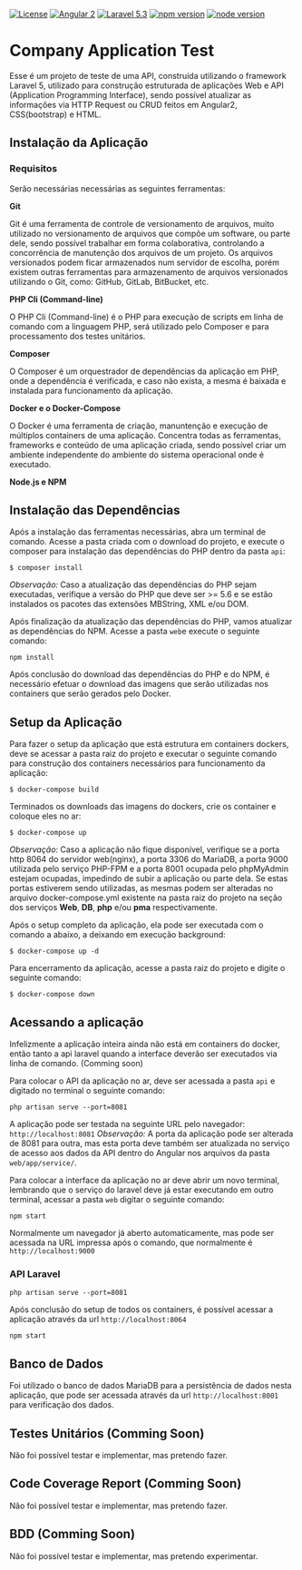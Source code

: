 [![License](https://poser.pugx.org/components/angular-route/license)](https://packagist.org/packages/components/angular-route)
[![Angular 2](https://img.shields.io/badge/angular-4.3.2-red.svg)](https://angular.io/docs)
[![Laravel 5.3](https://img.shields.io/badge/laravel-5.3-orange.svg)](https://laravel.com/)
[![npm version](https://badge.fury.io/js/%40angular%2Fcore.svg)](https://www.npmjs.com/@angular/core)
[![node version](https://img.shields.io/badge/node-8.2-brightgreen.svg)](https://nodejs.org/en/)

# Company Application Test
Esse é um projeto de teste de uma API, construída utilizando o framework Laravel 5, utilizado para construção estruturada de aplicações Web e API (Application Programming Interface), sendo possível atualizar as informações via HTTP Request ou CRUD feitos em Angular2, CSS(bootstrap) e HTML.

## Instalação da Aplicação

### Requisitos
Serão necessárias necessárias as seguintes ferramentas:

**Git**

Git é uma ferramenta de controle de versionamento de arquivos, muito utilizado no versionamento de arquivos que compõe um software, ou parte dele, sendo possível trabalhar em forma colaborativa, controlando a concorrência de manutenção dos arquivos de um projeto. Os arquivos versionados podem ficar armazenados num servidor de escolha, porém existem outras ferramentas para armazenamento de arquivos versionados utilizando o Git, como: GitHub, GitLab, BitBucket, etc.

**PHP Cli (Command-line)**

O PHP Cli (Command-line) é o PHP para execução de scripts em linha de comando com a linguagem PHP, será utilizado pelo Composer e para processamento dos testes unitários.

**Composer**

O Composer é um orquestrador de dependências da aplicação em PHP, onde a dependência é verificada, e caso não exista, a mesma é baixada e instalada para funcionamento da aplicação.

**Docker e o Docker-Compose**

O Docker é uma ferramenta de criação, manuntenção e execução de múltiplos containers de uma aplicação. Concentra todas as ferramentas, frameworks e conteúdo de uma aplicação criada, sendo possível criar um ambiente independente do ambiente do sistema operacional onde é executado.

**Node.js e NPM**


## Instalação das Dependências

Após a instalação das ferramentas necessárias, abra um terminal de comando.
Acesse a pasta criada com o download do projeto, e execute o composer para instalação das dependências do PHP dentro da pasta `api`:

```
$ composer install
```
_Observação:_ Caso a atualização das dependências do PHP sejam executadas, verifique a versão do PHP que deve ser >= 5.6 e se estão instalados os pacotes das extensões MBString, XML e/ou DOM.

Após finalização da atualização das dependências do PHP, vamos atualizar as dependências do NPM. Acesse a pasta `web`e execute o seguinte comando:
```
npm install
```

Após conclusão do download das dependências do PHP e do NPM, é necessário efetuar o download das imagens que serão utilizadas nos containers que serão gerados pelo Docker.

## Setup da Aplicação

Para fazer o setup da aplicação que está estrutura em containers dockers, deve se acessar a pasta raiz do projeto e executar o seguinte comando para construção dos containers necessários para funcionamento da aplicação:

```
$ docker-compose build
```
Terminados os downloads das imagens do dockers, crie os container e coloque eles no ar:

```
$ docker-compose up
```
_Observação:_ Caso a aplicação não fique disponível, verifique se a porta http 8064 do servidor web(nginx), a porta 3306 do MariaDB, a porta 9000 utilizada pelo serviço PHP-FPM e a porta 8001 ocupada pelo phpMyAdmin estejam ocupadas, impedindo de subir a aplicação ou parte dela. Se estas portas estiverem sendo utilizadas, as mesmas podem ser alteradas no arquivo docker-compose.yml existente na pasta raiz do projeto na seção dos serviços **Web**, **DB**, **php** e/ou **pma** respectivamente.

Após o setup completo da aplicação, ela pode ser executada com o comando a abaixo, a deixando em execução background:

```
$ docker-compose up -d
```

Para encerramento da aplicação, acesse a pasta raiz do projeto e digite o seguinte comando:
```
$ docker-compose down
```
## Acessando a aplicação
Infelizmente a aplicação inteira ainda não está em containers do docker, então tanto a api laravel quando a interface deverão ser executados via linha de comando. (Comming soon)

Para colocar o API da aplicação no ar, deve ser acessada a pasta `api` e digitado no terminal o seguinte comando:
```
php artisan serve --port=8081
```
A aplicação pode ser testada na seguinte URL pelo navegador: `http://localhost:8081`
_Observação:_ A porta da aplicação pode ser alterada de 8081 para outra, mas esta porta deve também ser atualizada no serviço de acesso aos dados da API dentro do Angular nos arquivos da pasta `web/app/service/`.

Para colocar a interface da aplicação no ar deve abrir um novo terminal, lembrando que o serviço do laravel deve já estar executando em outro terminal, acessar a pasta `web` digitar o seguinte comando:
```
npm start
```
Normalmente um navegador já aberto automaticamente, mas pode ser acessada na URL impressa após o comando, que normalmente é  `http://localhost:9000`

### API Laravel

```
php artisan serve --port=8081
```

Após conclusão do setup de todos os containers, é possível acessar a aplicação através da url `http://localhost:8064`

```
npm start
```

## Banco de Dados
Foi utilizado o banco de dados MariaDB para a persistência de dados nesta aplicação, que pode ser acessada através da url `http://localhost:8001` para verificação dos dados.

## Testes Unitários (Comming Soon)
Não foi possível testar e implementar, mas pretendo fazer.

## Code Coverage Report (Comming Soon)
Não foi possível testar e implementar, mas pretendo fazer.

## BDD (Comming Soon)
Não foi possível testar e implementar, mas pretendo experimentar.
